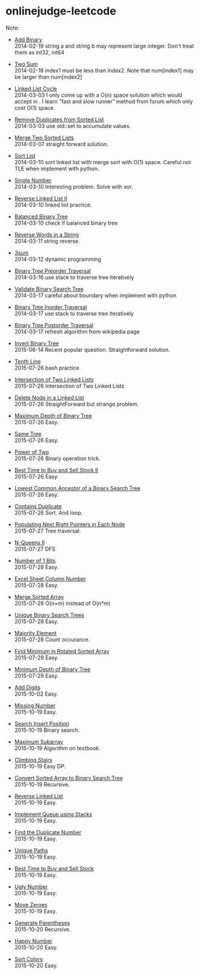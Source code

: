 onlinejudge-leetcode
====================

Note:

* [Add Binary](http://oj.leetcode.com/problems/add-binary/)  
2014-02-19 string a and string b may represent large integer. Don't treat them as int32, int64

* [Two Sum](http://oj.leetcode.com/problems/two-sum/)  
2014-02-19 index1 must be less than index2. Note that num[index1] may be larger than num[index2]

* [Linked List Cycle ](http://oj.leetcode.com/problems/linked-list-cycle/)  
2014-03-03 I only come up with a O(n) space solution which would accept in . I learn "fast and slow runner" method from forum which only cost O(1) space.

* [Remove Duplicates from Sorted List](http://oj.leetcode.com/problems/remove-duplicates-from-sorted-list/)  
2014-03-03 use std::set to accumulate values.

* [Merge Two Sorted Lists](http://oj.leetcode.com/problems/merge-two-sorted-lists/)  
2014-03-07 straight forward solution.

* [Sort List](http://oj.leetcode.com/problems/sort-list/)  
2014-03-10 sort linked list with merge sort with O(1) space. Careful not TLE when implement with python.

* [Single Number](http://oj.leetcode.com/problems/single-number/)  
2014-03-10 Interesting problem. Solve with xor.

* [Reverse Linked List II](http://oj.leetcode.com/problems/reverse-linked-list-ii/)  
2014-03-10 linked list practice.

* [Balanced Binary Tree](http://oj.leetcode.com/problems/balanced-binary-tree/)  
2014-03-10 check if balanced binary tree

* [Reverse Words in a String](http://oj.leetcode.com/problems/reverse-words-in-a-string/)  
2014-03-11 string reverse.

* [3sum](http://oj.leetcode.com/problems/3sum/)  
2014-03-12 dynamic programming

* [Binary Tree Preorder Traversal](http://oj.leetcode.com/problems/binary-tree-preorder-traversal/)  
2014-03-16 use stack to traverse tree iteratively

* [Validate Binary Search Tree](http://oj.leetcode.com/problems/validate-binary-search-tree/)  
2014-03-17 careful about boundary when implement with python

* [Binary Tree Inorder Traversal](http://oj.leetcode.com/problems/binary-tree-inorder-traversal/)  
2014-03-17 use stack to traverse tree iteratively

* [Binary Tree Postorder Traversal](http://oj.leetcode.com/problems/binary-tree-postorder-traversal/)  
2014-03-17 refresh algorithm from wikipedia page

* [Invert Binary Tree](https://leetcode.com/problems/invert-binary-tree/)  
2015-06-14 Recent popular question. Straightforward solution.

* [Tenth Line](https://leetcode.com/problems/tenth-line/)  
2015-07-26 bash practice

* [Intersection of Two Linked Lists](https://leetcode.com/problems/intersection-of-two-linked-lists/)  
2015-07-26 Intersection of Two Linked Lists

* [Delete Node in a Linked List](https://leetcode.com/problems/delete-node-in-a-linked-list/)  
2015-07-26 StraightForward but strange problem.

* [Maximum Depth of Binary Tree](https://leetcode.com/problems/maximum-depth-of-binary-tree/)  
2015-07-26 Easy.

* [Same Tree](https://leetcode.com/problems/same-tree/)  
2015-07-26 Easy.

* [Power of Two](https://leetcode.com/problems/power-of-two/)  
2015-07-26 Binary operation trick.

* [Best Time to Buy and Sell Stock II](https://leetcode.com/problems/best-time-to-buy-and-sell-stock-ii/)  
2015-07-26 Easy.

* [Lowest Common Ancestor of a Binary Search Tree](https://leetcode.com/problems/lowest-common-ancestor-of-a-binary-search-tree/)  
2015-07-26 Easy.

* [Contains Duplicate](https://leetcode.com/problems/contains-duplicate/)  
2015-07-26 Sort. And loop.

* [Populating Next Right Pointers in Each Node](https://leetcode.com/problems/populating-next-right-pointers-in-each-node/)  
2015-07-27 Tree traversal.

* [N-Queens II](https://leetcode.com/problems/n-queens-ii/)  
2015-07-27 DFS

* [Number of 1 Bits](https://leetcode.com/problems/number-of-1-bits/)  
2015-07-28 Easy.

* [Excel Sheet Column Number](https://leetcode.com/problems/excel-sheet-column-number/)  
2015-07-28 Easy.

* [Merge Sorted Array](https://leetcode.com/problems/merge-sorted-array/)  
2015-07-28 O(n+m) instead of O(n*m)

* [Unique Binary Search Trees](https://leetcode.com/problems/unique-binary-search-trees/)  
2015-07-28 Easy.

* [Majority Element](https://leetcode.com/problems/majority-element/)  
2015-07-28 Count occurance.

* [Find Minimum in Rotated Sorted Array](https://leetcode.com/problems/find-minimum-in-rotated-sorted-array/)  
2015-07-29 Easy.

* [Minimum Depth of Binary Tree](https://leetcode.com/problems/minimum-depth-of-binary-tree/)  
2015-07-29 Easy.

* [Add Digits](https://leetcode.com/problems/add-digits/)  
2015-10-02 Easy.

* [Missing Number](https://leetcode.com/problems/missing-number/)  
2015-10-19 Easy.

* [Search Insert Position](https://leetcode.com/problems/search-insert-position/)  
2015-10-19 Binary search.

* [Maximum Subarray](https://leetcode.com/problems/maximum-subarray/)  
2015-10-19 Algorithm on textbook.

* [Climbing Stairs](https://leetcode.com/problems/climbing-stairs/)  
2015-10-19 Easy DP.

* [Convert Sorted Array to Binary Search Tree](https://leetcode.com/problems/convert-sorted-array-to-binary-search-tree/)  
2015-10-19 Recursive.

* [Reverse Linked List](https://leetcode.com/problems/reverse-linked-list/)  
2015-10-19 Easy.

* [Implement Queue using Stacks](https://leetcode.com/problems/implement-queue-using-stacks/)  
2015-10-19 Easy.

* [Find the Duplicate Number](https://leetcode.com/problems/find-the-duplicate-number/)  
2015-10-19 Easy.

* [Unique Paths](https://leetcode.com/problems/unique-paths/)  
2015-10-19 Easy.

* [Best Time to Buy and Sell Stock](https://leetcode.com/problems/best-time-to-buy-and-sell-stock/)  
2015-10-19 Easy.

* [Ugly Number](https://leetcode.com/problems/ugly-number/)  
2015-10-19 Easy.

* [Move Zeroes](https://leetcode.com/problems/move-zeroes/)  
2015-10-19 Easy.

* [Generate Parentheses](https://leetcode.com/problems/generate-parentheses/)  
2015-10-20 Recursive.

* [Happy Number](https://leetcode.com/problems/happy-number/)  
2015-10-20 Easy.

* [Sort Colors](https://leetcode.com/problems/sort-colors/)  
2015-10-20 Easy.
